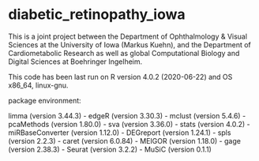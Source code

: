 # diabetic_retinopathy_iowa

This is a joint project between the Department of Ophthalmology &amp; Visual Sciences at the University of Iowa (Markus Kuehn), and the Department of Cardiometabolic Research as well as global Computational Biology and Digital Sciences at Boehringer Ingelheim.

This code has been last run on R version 4.0.2 (2020-06-22) and OS x86_64, linux-gnu.

package environment:

limma (version 3.44.3) - 
edgeR (version 3.30.3) - 
mclust (version 5.4.6) - 
pcaMethods (version 1.80.0) - 
sva (version 3.36.0) - 
stats (version 4.0.2) - 
miRBaseConverter (version 1.12.0) - 
DEGreport (version 1.24.1) - 
spls (version 2.2.3) - 
caret (version 6.0.84) - 
MEIGOR (version 1.18.0) - 
gage (version 2.38.3) - 
Seurat (version 3.2.2) - 
MuSiC (version 0.1.1)
